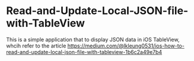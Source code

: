 # Read-and-Update-Local-JSON-file-with-TableView

This is a simple application that to display JSON data in iOS TableView, whcih refer to the article https://medium.com/@lkleung0531/ios-how-to-read-and-update-local-json-file-with-tableview-1b6c2a49e7b4
